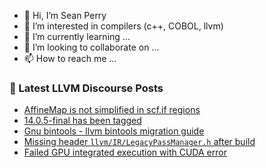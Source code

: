 - 👋 Hi, I’m Sean Perry
- 👀 I’m interested in compilers (c++, COBOL, llvm)
- 🌱 I’m currently learning ...
- 💞️ I’m looking to collaborate on ...
- 📫 How to reach me ...

<!---
s66perry/s66perry is a ✨ special ✨ repository because its `README.md` (this file) appears on your GitHub profile.
You can click the Preview link to take a look at your changes.
--->
### 📕 Latest LLVM Discourse Posts

<!-- DISCOURSE-LLVM:START -->
- [AffineMap is not simplified in scf.if regions](https://discourse.llvm.org/t/affinemap-is-not-simplified-in-scf-if-regions/63152#post_8)
- [14.0.5-final has been tagged](https://discourse.llvm.org/t/14-0-5-final-has-been-tagged/63119#post_5)
- [Gnu bintools - llvm bintools migration guide](https://discourse.llvm.org/t/gnu-bintools-llvm-bintools-migration-guide/63169#post_4)
- [Missing header `llvm/IR/LegacyPassManager.h` after build](https://discourse.llvm.org/t/missing-header-llvm-ir-legacypassmanager-h-after-build/63197#post_1)
- [Failed GPU integrated execution with CUDA error](https://discourse.llvm.org/t/failed-gpu-integrated-execution-with-cuda-error/63072#post_4)
<!-- DISCOURSE-LLVM:END -->
